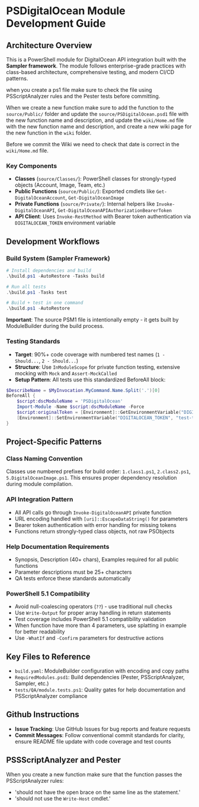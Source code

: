 # PSDigitalOcean Module Development Guide

## Architecture Overview

This is a PowerShell module for DigitalOcean API integration built with the **Sampler framework**. The module follows enterprise-grade practices with class-based architecture, comprehensive testing, and modern CI/CD patterns.

when you create a ps1 file make sure to check the file using PSScriptAnalyzer rules and the Pester tests before committing.

When we create a new function make sure to add the function to the `source/Public/` folder and update the `source/PSDigitalOcean.psd1` file with the new function name and description, and update the `wiki/Home.md` file with the new function name and description, and create a new wiki page for the new function in the `wiki` folder.

Before we commit the Wiki we need to check that date is correct in the `wiki/Home.md` file.

### Key Components

- **Classes** (`source/Classes/`): PowerShell classes for strongly-typed objects (Account, Image, Team, etc.)
- **Public Functions** (`source/Public/`): Exported cmdlets like `Get-DigitalOceanAccount`, `Get-DigitalOceanImage`
- **Private Functions** (`source/Private/`): Internal helpers like `Invoke-DigitalOceanAPI`, `Get-DigitalOceanAPIAuthorizationBearerToken`
- **API Client**: Uses `Invoke-RestMethod` with Bearer token authentication via `DIGITALOCEAN_TOKEN` environment variable

## Development Workflows

### Build System (Sampler Framework)

```powershell
# Install dependencies and build
.\build.ps1 -AutoRestore -Tasks build

# Run all tests
.\build.ps1 -Tasks test

# Build + test in one command
.\build.ps1 -AutoRestore
```

**Important**: The source PSM1 file is intentionally empty - it gets built by ModuleBuilder during the build process.

### Testing Standards

- **Target**: 90%+ code coverage with numbered test names (`1 - Should...`, `2 - Should...`)
- **Structure**: Use `InModuleScope` for private function testing, extensive mocking with `Mock` and `Assert-MockCalled`
- **Setup Pattern**: All tests use this standardized BeforeAll block:

```powershell
$DescribeName = $MyInvocation.MyCommand.Name.Split('.')[0]
BeforeAll {
    $script:dscModuleName = 'PSDigitalOcean'
    Import-Module -Name $script:dscModuleName -Force
    $script:originalToken = [Environment]::GetEnvironmentVariable("DIGITALOCEAN_TOKEN", [System.EnvironmentVariableTarget]::User)
    [Environment]::SetEnvironmentVariable("DIGITALOCEAN_TOKEN", "test-token", [System.EnvironmentVariableTarget]::User)
}
```

## Project-Specific Patterns

### Class Naming Convention

Classes use numbered prefixes for build order: `1.class1.ps1`, `2.class2.ps1`, `5.DigitalOceanImage.ps1`.
This ensures proper dependency resolution during module compilation.

### API Integration Pattern

- All API calls go through `Invoke-DigitalOceanAPI` private function
- URL encoding handled with `[uri]::EscapeDataString()` for parameters
- Bearer token authentication with error handling for missing tokens
- Functions return strongly-typed class objects, not raw PSObjects

### Help Documentation Requirements

- Synopsis, Description (40+ chars), Examples required for all public functions
- Parameter descriptions must be 25+ characters
- QA tests enforce these standards automatically

### PowerShell 5.1 Compatibility

- Avoid null-coalescing operators (`??`) - use traditional null checks
- Use `Write-Output` for proper array handling in return statements
- Test coverage includes PowerShell 5.1 compatibility validation
- When function have more than 4 parameters, use splatting in example for better readability
- Use `-WhatIf` and `-Confirm` parameters for destructive actions

## Key Files to Reference

- `build.yaml`: ModuleBuilder configuration with encoding and copy paths
- `RequiredModules.psd1`: Build dependencies (Pester, PSScriptAnalyzer, Sampler, etc.)
- `tests/QA/module.tests.ps1`: Quality gates for help documentation and PSScriptAnalyzer compliance

## Github Instructions

- **Issue Tracking**: Use GitHub Issues for bug reports and feature requests
- **Commit Messages**: Follow conventional commit standards for clarity, ensure README file update with code coverage and test counts

## PSSScriptAnalyzer and Pester

When you create a new function make sure that the function passes the PSScriptAnalyzer rules:

- 'should not have the open brace on the same line as the statement.'
- 'should not use the `Write-Host` cmdlet.'
